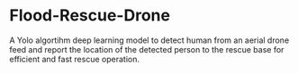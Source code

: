 # Flood-Rescue-Drone
A Yolo algortihm deep learning model to detect human from an aerial drone feed and report the location of the detected person to the rescue base for efficient and fast rescue operation.
